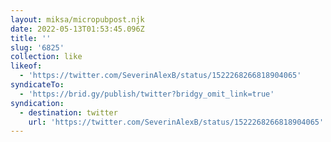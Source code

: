 ```yaml
---
layout: miksa/micropubpost.njk
date: 2022-05-13T01:53:45.096Z
title: ''
slug: '6825'
collection: like
likeof:
  - 'https://twitter.com/SeverinAlexB/status/1522268266818904065'
syndicateTo:
  - 'https://brid.gy/publish/twitter?bridgy_omit_link=true'
syndication:
  - destination: twitter
    url: 'https://twitter.com/SeverinAlexB/status/1522268266818904065'
---
```


